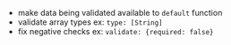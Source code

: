 - make data being validated available to `default` function
- validate array types ex: `type: [String]`
- fix negative checks ex: `validate: {required: false}`

